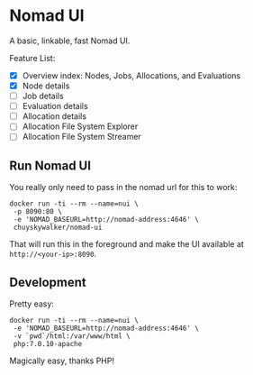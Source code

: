 # Nomad UI

A basic, linkable, fast Nomad UI.

Feature List:

- [x] Overview index: Nodes, Jobs, Allocations, and Evaluations
- [x] Node details
- [ ] Job details
- [ ] Evaluation details
- [ ] Allocation details
- [ ] Allocation File System Explorer
- [ ] Allocation File System Streamer

## Run Nomad UI

You really only need to pass in the nomad url for this to work:

```
docker run -ti --rm --name=nui \
 -p 8090:80 \
 -e 'NOMAD_BASEURL=http://nomad-address:4646' \
 chuyskywalker/nomad-ui
```

That will run this in the foreground and make the UI available at `http://<your-ip>:8090`.

## Development

Pretty easy:

```
docker run -ti --rm --name=nui \
 -e 'NOMAD_BASEURL=http://nomad-address:4646' \
 -v `pwd`/html:/var/www/html \
 php:7.0.10-apache
```

Magically easy, thanks PHP!
